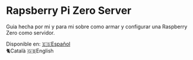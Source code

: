 # Rapsberry Pi Zero Server
Guia hecha por mi y para mi sobre como armar y configurar una Raspberry Zero como servidor.



Disponible en:
[🇪🇸Español](https://github.com/Pedroos46/raspberry-server/blob/master/guia-espa%C3%B1ol.md)  
🐈Català
🇬🇧English
